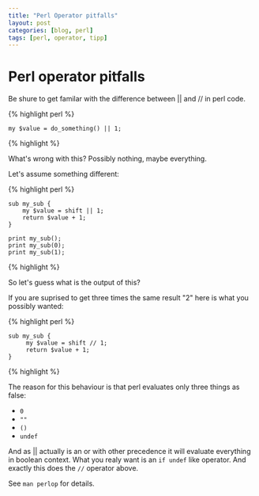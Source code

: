 ```yaml
---
title: "Perl Operator pitfalls"
layout: post
categories: [blog, perl]
tags: [perl, operator, tipp]
---
```


# Perl operator pitfalls

Be shure to get familar with the difference between || and // in perl code.

{% highlight perl %}

    my $value = do_something() || 1;

{% highlight %}

What's wrong with this? Possibly nothing, maybe everything.

Let's assume something different:

{% highlight perl %}

    sub my_sub {
        my $value = shift || 1;
        return $value + 1;
    }

    print my_sub();
    print my_sub(0);
    print my_sub(1);

{% highlight %}

So let's guess what is the output of this?

If you are suprised to get three times the same result "2" here is what you
possibly wanted:

{% highlight perl %}

    sub my_sub {
         my $value = shift // 1;
         return $value + 1;
    }

{% highlight %}

The reason for this behaviour is that perl evaluates only three things as 
false:

* `0`
* `""`
* `()`
* `undef`

And as || actually is an or with other precedence it will evaluate everything
in boolean context. What you realy want is an `if undef` like operator. And
exactly this does the `//` operator above.

See `man perlop` for details.
